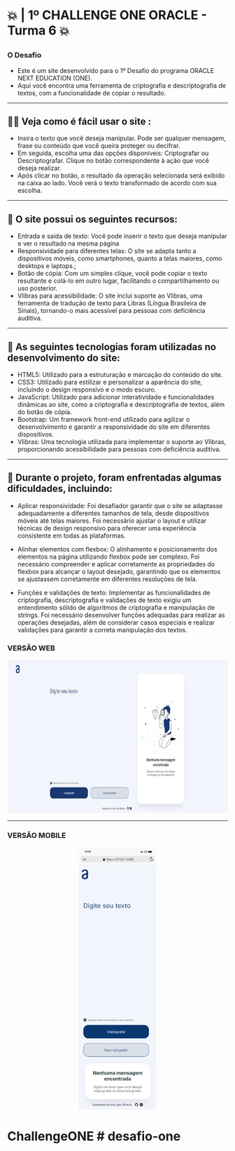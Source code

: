 <h1>

  <br>💥 | 1º CHALLENGE ONE ORACLE - Turma 6 💥 
</h1>
  <h3> O Desafio </h3> 
  
 - Este é um site desenvolvido para o 1º Desafio do programa ORACLE NEXT EDUCATION (ONE).
 - Aqui você encontra uma ferramenta de criptografia e descriptografia de textos, com a funcionalidade de copiar o resultado.

---

## 🙆‍♀️ Veja como é fácil usar o site :

<ul>
  <li> Insira o texto que você deseja manipular. Pode ser qualquer mensagem, frase ou conteúdo que você queira proteger ou decifrar.</li>
  <li> Em seguida, escolha uma das opções disponíveis: Criptografar ou Descriptografar. Clique no botão correspondente à ação que você deseja realizar.</li>
  <li> Após clicar no botão, o resultado da operação selecionada será exibido na caixa ao lado. Você verá o texto transformado de acordo com sua escolha.</li>
</ul>

---

## 💅 O site possui os seguintes recursos:

<ul>
  <li> Entrada e saída de texto: Você pode inserir o texto que deseja manipular e ver o resultado na mesma página</li>
  <li>Responsividade para diferentes telas: O site se adapta tanto a dispositivos móveis, como smartphones, quanto a telas maiores, como desktops e laptops.;</li>
  <li> Botão de cópia: Com um simples clique, você pode copiar o texto resultante e colá-lo em outro lugar, facilitando o compartilhamento ou uso posterior.</li>
  <li>Vlibras para acessibilidade: O site inclui suporte ao Vlibras, uma ferramenta de tradução de texto para Libras (Língua Brasileira de Sinais), tornando-o mais acessível para pessoas com deficiência auditiva.</li>
</ul>

---

## 💾 As seguintes tecnologias foram utilizadas no desenvolvimento do site:

- HTML5: Utilizado para a estruturação e marcação do conteúdo do site.
- CSS3: Utilizado para estilizar e personalizar a aparência do site, incluindo o design responsivo e o modo escuro.
- JavaScript: Utilizado para adicionar interatividade e funcionalidades dinâmicas ao site, como a criptografia e descriptografia de textos, além do botão de cópia.
- Bootstrap: Um framework front-end utilizado para agilizar o desenvolvimento e garantir a responsividade do site em diferentes dispositivos.
- Vlibras: Uma tecnologia utilizada para implementar o suporte ao Vlibras, proporcionando acessibilidade para pessoas com deficiência auditiva.

---

## 👀 Durante o projeto, foram enfrentadas algumas dificuldades, incluindo:

- Aplicar responsividade: Foi desafiador garantir que o site se adaptasse adequadamente a diferentes tamanhos de tela, desde dispositivos móveis até telas maiores. Foi necessário ajustar o layout e utilizar técnicas de design responsivo para oferecer uma experiência consistente em todas as plataformas.

- Alinhar elementos com flexbox: O alinhamento e posicionamento dos elementos na página utilizando flexbox pode ser complexo. Foi necessário compreender e aplicar corretamente as propriedades do flexbox para alcançar o layout desejado, garantindo que os elementos se ajustassem corretamente em diferentes resoluções de tela.

- Funções e validações de texto: Implementar as funcionalidades de criptografia, descriptografia e validações de texto exigiu um entendimento sólido de algoritmos de criptografia e manipulação de strings. Foi necessário desenvolver funções adequadas para realizar as operações desejadas, além de considerar casos especiais e realizar validações para garantir a correta manipulação dos textos.

<h3 align="left">VERSÃO WEB</h3>
<p align="left">
  <img height="350px" src="./assets/img/web.png" />
</p>

---

<h3>VERSÃO MOBILE</h3>

<p align="center">
  <img height="600px" src="./assets/img/mobile.png" />
</p>

# ChallengeONE # desafio-one
